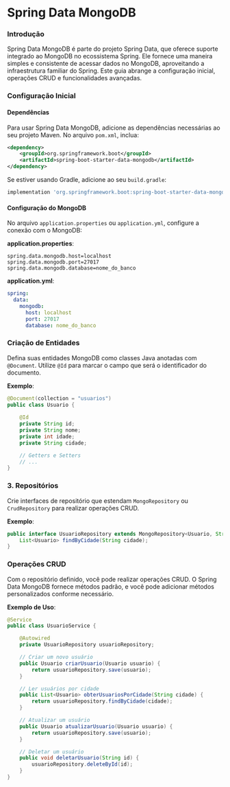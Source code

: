 # Spring Data MongoDB

### Introdução

Spring Data MongoDB é parte do projeto Spring Data, que oferece suporte integrado ao MongoDB no ecossistema Spring. Ele fornece uma maneira simples e consistente de acessar dados no MongoDB, aproveitando a infraestrutura familiar do Spring. Este guia abrange a configuração inicial, operações CRUD e funcionalidades avançadas.

### Configuração Inicial

#### Dependências

Para usar Spring Data MongoDB, adicione as dependências necessárias ao seu projeto Maven. No arquivo `pom.xml`, inclua:

```xml
<dependency>
    <groupId>org.springframework.boot</groupId>
    <artifactId>spring-boot-starter-data-mongodb</artifactId>
</dependency>
```

Se estiver usando Gradle, adicione ao seu `build.gradle`:

```groovy
implementation 'org.springframework.boot:spring-boot-starter-data-mongodb'
```

#### Configuração do MongoDB

No arquivo `application.properties` ou `application.yml`, configure a conexão com o MongoDB:

**application.properties**:

```properties
spring.data.mongodb.host=localhost
spring.data.mongodb.port=27017
spring.data.mongodb.database=nome_do_banco
```

**application.yml**:

```yaml
spring:
  data:
    mongodb:
      host: localhost
      port: 27017
      database: nome_do_banco
```

### Criação de Entidades

Defina suas entidades MongoDB como classes Java anotadas com `@Document`. Utilize `@Id` para marcar o campo que será o identificador do documento.

**Exemplo**:

```java
@Document(collection = "usuarios")
public class Usuario {
    
    @Id
    private String id;
    private String nome;
    private int idade;
    private String cidade;

    // Getters e Setters
    // ...
}
```

### 3. Repositórios

Crie interfaces de repositório que estendam `MongoRepository` ou `CrudRepository` para realizar operações CRUD.

**Exemplo**:

```java
public interface UsuarioRepository extends MongoRepository<Usuario, String> {
    List<Usuario> findByCidade(String cidade);
}
```

### Operações CRUD

Com o repositório definido, você pode realizar operações CRUD. O Spring Data MongoDB fornece métodos padrão, e você pode adicionar métodos personalizados conforme necessário.

**Exemplo de Uso**:

```java
@Service
public class UsuarioService {

    @Autowired
    private UsuarioRepository usuarioRepository;

    // Criar um novo usuário
    public Usuario criarUsuario(Usuario usuario) {
        return usuarioRepository.save(usuario);
    }

    // Ler usuários por cidade
    public List<Usuario> obterUsuariosPorCidade(String cidade) {
        return usuarioRepository.findByCidade(cidade);
    }

    // Atualizar um usuário
    public Usuario atualizarUsuario(Usuario usuario) {
        return usuarioRepository.save(usuario);
    }

    // Deletar um usuário
    public void deletarUsuario(String id) {
        usuarioRepository.deleteById(id);
    }
}
```